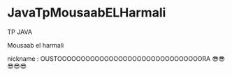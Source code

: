# JavaTpMousaabELHarmali

TP JAVA

Mousaab el harmali 

nickname : OUSTOOOOOOOOOOOOOOOOOOOOOOOOOOOOOOORA 😎😎😎😎😎
